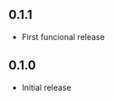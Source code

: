 <!-- https://developers.home-assistant.io/docs/add-ons/presentation#keeping-a-changelog -->


## 0.1.1

- First funcional release

## 0.1.0

- Initial release
